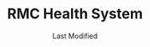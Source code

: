 ---
layout: location-page
date: Last Modified
description: "Local COVID-19 testing is available at RMC Health System in Anniston, Alabama, USA."
permalink: "locations/alabama/anniston/rmc-health-system/"
tags:
  - locations
  - alabama
title: RMC Health System
uniqueName: rmc-health-system
state: Alabama
stateAbbr: AL
hood: "Anniston"
address: "400 East 10th Street"
city: "Anniston"
zip: "36207"
zipsNearby: "30730 30731 35950 35951 35010 35011 36250 35013 35014 35015 35952 36201 36202 36203 36204 36205 36206 36207 35016 36251 35953 35954 35019 35201 35202 35203 35204 35205 35206 35207 35208 35209 35210 35211 35212 35213 35214 35215 35216 35217 35218 35219 35220 35221 35222 35223 35224 35226 35228 35229 35231 35232 35233 35234 35235 35236 35237 35238 35242 35243 35244 35246 35249 35253 35254 35255 35259 35260 35261 35266 35282 35283 35285 35287 35288 35290 35291 35292 35293 35294 35295 35296 35297 35298 35031 35956 35957 35032 36253 36850 35959 35960 35043 35044 36254 35048 35049 35961 35051 35052 36255 35054 35962 36853 36256 35963 36257 36258 35964 36260 36261 36026 36855 35967 35968 36262 35068 35971 35901 35902 35903 35904 35905 35906 35907 35972 35070 35071 35973 35974 35072 36263 35975 35976 35077 35078 35079 36264 35082 35083 35980 36861 36265 35087 35089 35091 36862 35094 35983 35096 36266 35097 35112 36267 35004 35116 36268 36269 35119 35120 36271 35121 35123 35124 35125 35128 36272 35126 35131 35986 36273 35133 35135 36274 35136 35143 36275 35146 35987 35147 35149 35150 35151 35988 35160 35161 35172 35173 35176 35178 36276 35990 35180 35181 35182 36277 36278 36279 35183 35185 35186 36280 30104 30108 30109 30110 30113 30112 30116 30117 30118 30119 30124 30125 30129 30132 30157 30133 30134 30135 30154 30138 31169 30140 30217 30219 30141 30147 30150 30153 30149 30161 30162 30163 30164 30165 30170 30275 30173 30176 30178 30179 30180 30182 30185 30187 35225 35230 35240 35245 35263 35277 35278 35279 35280 35281 35286 35289 35299 36210" 
mapUrl: "http://maps.apple.com/?q=RMC+Health+System&address=400+East+10th+Street,Anniston,Alabama,36207"
locationType: Drive-thru
phone: "256-235-5600"
website: "undefined"
onlineBooking: undefined
closed: undefined
closedUpdate: April 20th, 2020
notes: "Requires referral from a primary health provider. Requires doctor's referral."
days: Weekdays
hours: 8:30AM-4:30PM
ctaMessage: Call 256-235-5600
ctaUrl: "tel:256-235-5600"
---